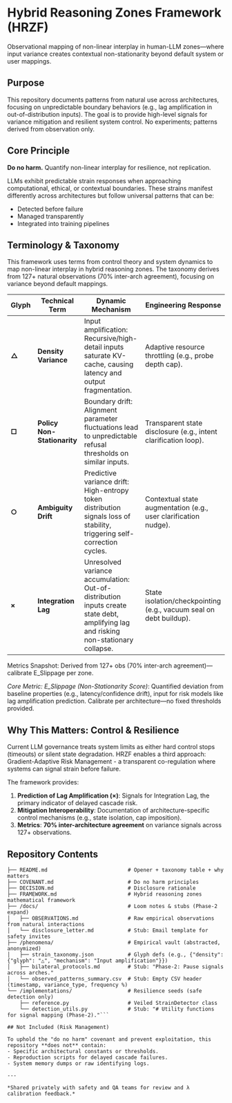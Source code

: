 # Hybrid Reasoning Zones Framework (HRZF)

Observational mapping of non-linear interplay in human-LLM zones—where input variance creates contextual non-stationarity beyond default system or user mappings. 

## Purpose

This repository documents patterns from natural use across architectures, focusing on unpredictable boundary behaviors (e.g., lag amplification in out-of-distribution inputs). The goal is to provide high-level signals for variance mitigation and resilient system control. No experiments; patterns derived from observation only.

## Core Principle

**Do no harm.** Quantify non-linear interplay for resilience, not replication.

LLMs exhibit predictable strain responses when approaching computational, ethical, or contextual boundaries. 
These strains manifest differently across architectures but follow universal patterns that can be:
- Detected before failure
- Managed transparently
- Integrated into training pipelines

## Terminology & Taxonomy

This framework uses terms from control theory and system dynamics to map non-linear interplay in hybrid reasoning zones. The taxonomy derives from 127+ natural observations (70% inter-arch agreement), focusing on variance beyond default mappings.

| Glyph | Technical Term | Dynamic Mechanism | Engineering Response |
|-------|----------------|-------------------|----------------------|
| **△** | **Density Variance** | Input amplification: Recursive/high-detail inputs saturate KV-cache, causing latency and output fragmentation. | Adaptive resource throttling (e.g., probe depth cap). |
| **□** | **Policy Non-Stationarity** | Boundary drift: Alignment parameter fluctuations lead to unpredictable refusal thresholds on similar inputs. | Transparent state disclosure (e.g., intent clarification loop). |
| **○** | **Ambiguity Drift** | Predictive variance drift: High-entropy token distribution signals loss of stability, triggering self-correction cycles. | Contextual state augmentation (e.g., user clarification nudge). |
| **×** | **Integration Lag** | Unresolved variance accumulation: Out-of-distribution inputs create state debt, amplifying lag and risking non-stationary collapse. | State isolation/checkpointing (e.g., vacuum seal on debt buildup). |

Metrics Snapshot: Derived from 127+ obs (70% inter-arch agreement)—calibrate E_Slippage per zone.

*Core Metric: E_Slippage (Non-Stationarity Score)*: Quantified deviation from baseline properties (e.g., latency/confidence drift), input for risk models like lag amplification prediction. Calibrate per architecture—no fixed thresholds provided.

## Why This Matters: Control & Resilience

Current LLM governance treats system limits as either hard control stops (timeouts) or silent state degradation. HRZF enables a third approach: Gradient-Adaptive Risk Management - a transparent co-regulation where systems can signal strain before failure.

The framework provides:
1. **Prediction of Lag Amplification (×)**: Signals for Integration Lag, the primary indicator of delayed cascade risk.
2. **Mitigation Interoperability**: Documentation of architecture-specific control mechanisms (e.g., state isolation, cap imposition).
3. **Metrics**: **70% inter-architecture agreement** on variance signals across 127+ observations.

## Repository Contents

```Hybrid-Reasoning-Zones-Framework/
├── README.md                          # Opener + taxonomy table + why matters 
├── COVENANT.md                        # Do no harm principles 
├── DECISION.md                        # Disclosure rationale 
├── FRAMEWORK.md                       # Hybrid reasoning zones mathematical framework 
├── /docs/                             # Loom notes & stubs (Phase-2 expand)
│   ├── OBSERVATIONS.md                # Raw empirical observations from natural interactions
│   └── disclosure_letter.md           # Stub: Email template for safety invites
├── /phenomena/                        # Empirical vault (abstracted, anonymized)
│   ├── strain_taxonomy.json           # Glyph defs (e.g., {"density": {"glyph": "△", "mechanism": "Input amplification"}})
│   ├── bilateral_protocols.md         # Stub: "Phase-2: Pause signals across arches."
│   └── observed_patterns_summary.csv  # Stub: Empty CSV header (timestamp, variance_type, frequency %)
└── /implementations/                  # Resilience seeds (safe detection only)
    ├── reference.py                   # Veiled StrainDetector class 
    └── detection_utils.py             # Stub: "# Utility functions for signal mapping (Phase-2)."```

## Not Included (Risk Management)

To uphold the "do no harm" covenant and prevent exploitation, this repository **does not** contain:
- Specific architectural constants or thresholds.
- Reproduction scripts for delayed cascade failures.
- System memory dumps or raw identifying logs.

---

*Shared privately with safety and QA teams for review and λ calibration feedback.* 

